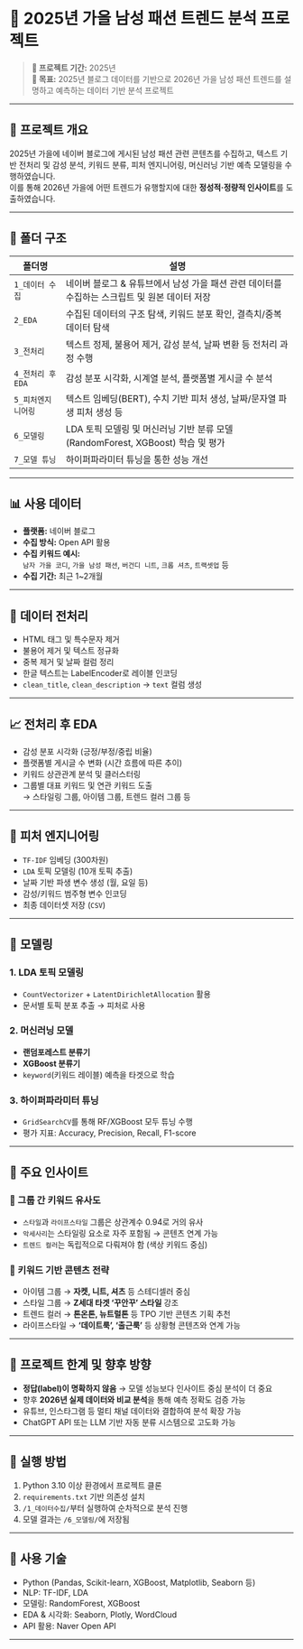 # 👔 2025년 가을 남성 패션 트렌드 분석 프로젝트

> **📅 프로젝트 기간:** 2025년  
> **🎯 목표:** 2025년 블로그 데이터를 기반으로 2026년 가을 남성 패션 트렌드를 설명하고 예측하는 데이터 기반 분석 프로젝트

---

## 📌 프로젝트 개요

2025년 가을에 네이버 블로그에 게시된 남성 패션 관련 콘텐츠를 수집하고, 텍스트 기반 전처리 및 감성 분석, 키워드 분류, 피처 엔지니어링, 머신러닝 기반 예측 모델링을 수행하였습니다.  
이를 통해 2026년 가을에 어떤 트렌드가 유행할지에 대한 **정성적·정량적 인사이트**를 도출하였습니다.

---

## 📁 폴더 구조
| 폴더명           | 설명                                                        |
| ------------- | --------------------------------------------------------- |
| `1_데이터 수집`    | 네이버 블로그 & 유튜브에서 남성 가을 패션 관련 데이터를 수집하는 스크립트 및 원본 데이터 저장    |
| `2_EDA`       | 수집된 데이터의 구조 탐색, 키워드 분포 확인, 결측치/중복 데이터 탐색                  |
| `3_전처리`       | 텍스트 정제, 불용어 제거, 감성 분석, 날짜 변환 등 전처리 과정 수행                  |
| `4_전처리 후 EDA` | 감성 분포 시각화, 시계열 분석, 플랫폼별 게시글 수 분석                          |
| `5_피처엔지니어링`   | 텍스트 임베딩(BERT), 수치 기반 피처 생성, 날짜/문자열 파생 피처 생성 등             |
| `6_모델링`       | LDA 토픽 모델링 및 머신러닝 기반 분류 모델(RandomForest, XGBoost) 학습 및 평가 |
| `7_모델 튜닝`     | 하이퍼파라미터 튜닝을 통한 성능 개선                |


---

## 📊 사용 데이터

- **플랫폼:** 네이버 블로그
- **수집 방식:** Open API 활용
- **수집 키워드 예시:**  
  `남자 가을 코디`, `가을 남성 패션`, `버건디 니트`, `크롭 셔츠`, `트랙셋업` 등  
- **수집 기간:** 최근 1~2개월

---

## 🧹 데이터 전처리

- HTML 태그 및 특수문자 제거
- 불용어 제거 및 텍스트 정규화
- 중복 제거 및 날짜 컬럼 정리
- 한글 텍스트는 LabelEncoder로 레이블 인코딩
- `clean_title`, `clean_description` → `text` 컬럼 생성

---

## 📈 전처리 후 EDA

- 감성 분포 시각화 (긍정/부정/중립 비율)
- 플랫폼별 게시글 수 변화 (시간 흐름에 따른 추이)
- 키워드 상관관계 분석 및 클러스터링
- 그룹별 대표 키워드 및 연관 키워드 도출  
  → 스타일링 그룹, 아이템 그룹, 트렌드 컬러 그룹 등

---

## 🔧 피처 엔지니어링

- `TF-IDF` 임베딩 (300차원)
- `LDA` 토픽 모델링 (10개 토픽 추출)
- 날짜 기반 파생 변수 생성 (월, 요일 등)
- 감성/키워드 범주형 변수 인코딩
- 최종 데이터셋 저장 (`CSV`)

---

## 🤖 모델링

### 1. LDA 토픽 모델링
- `CountVectorizer` + `LatentDirichletAllocation` 활용
- 문서별 토픽 분포 추출 → 피처로 사용

### 2. 머신러닝 모델
- **랜덤포레스트 분류기**
- **XGBoost 분류기**
- `keyword`(키워드 레이블) 예측을 타겟으로 학습

### 3. 하이퍼파라미터 튜닝
- `GridSearchCV`를 통해 RF/XGBoost 모두 튜닝 수행
- 평가 지표: Accuracy, Precision, Recall, F1-score

---

## 📌 주요 인사이트

### 📍 그룹 간 키워드 유사도
- `스타일`과 `라이프스타일` 그룹은 상관계수 0.94로 거의 유사
- `악세사리`는 스타일링 요소로 자주 포함됨 → 콘텐츠 연계 가능
- `트렌드 컬러`는 독립적으로 다뤄져야 함 (색상 키워드 중심)

### 📍 키워드 기반 콘텐츠 전략
- 아이템 그룹 → **자켓, 니트, 셔츠** 등 스테디셀러 중심
- 스타일 그룹 → **Z세대 타겟 ‘꾸안꾸’ 스타일** 강조
- 트렌드 컬러 → **톤온톤, 뉴트럴톤** 등 TPO 기반 콘텐츠 기획 추천
- 라이프스타일 → **‘데이트룩’, ‘출근룩’** 등 상황형 콘텐츠와 연계 가능

---

## 🔮 프로젝트 한계 및 향후 방향

- **정답(label)이 명확하지 않음** → 모델 성능보다 인사이트 중심 분석이 더 중요
- 향후 **2026년 실제 데이터와 비교 분석**을 통해 예측 정확도 검증 가능
- 유튜브, 인스타그램 등 멀티 채널 데이터와 결합하여 분석 확장 가능
- ChatGPT API 또는 LLM 기반 자동 분류 시스템으로 고도화 가능

---

## 🚀 실행 방법

1. Python 3.10 이상 환경에서 프로젝트 클론
2. `requirements.txt` 기반 의존성 설치
3. `/1_데이터수집/`부터 실행하여 순차적으로 분석 진행
4. 모델 결과는 `/6_모델링/`에 저장됨

---

## 📌 사용 기술

- Python (Pandas, Scikit-learn, XGBoost, Matplotlib, Seaborn 등)
- NLP: TF-IDF, LDA
- 모델링: RandomForest, XGBoost
- EDA & 시각화: Seaborn, Plotly, WordCloud
- API 활용: Naver Open API

---



